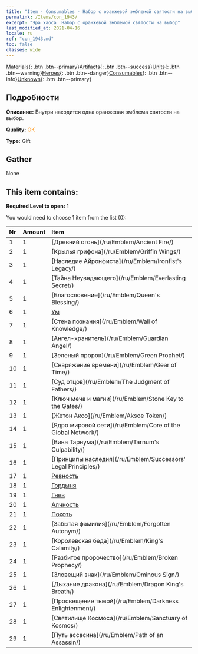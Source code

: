 ```yaml
---
title: "Item - Consumables - Набор с оранжевой эмблемой святости на выбор"
permalink: /Items/con_1943/
excerpt: "Эра хаоса  Набор с оранжевой эмблемой святости на выбор"
last_modified_at: 2021-04-16
locale: ru
ref: "con_1943.md"
toc: false
classes: wide
---
```

 [Materials](/ru/Items/){: .btn .btn--primary}[Artifacts](/ru/Items/Artifacts/){: .btn .btn--success}[Units](/ru/Items/Units/){: .btn .btn--warning}[Heroes](/ru/Items/Heroes/){: .btn .btn--danger}[Consumables](/ru/Items/Consumables/){: .btn .btn--info}[Unknown](/ru/Items/Unknown/){: .btn .btn--primary}

## Подробности
 **Описание:** Внутри находится одна оранжевая эмблема святости на выбор.

 **Quality:** <span style="color: #FF8C00">OK</span>

 **Type:** Gift

## Gather

  None

## This item contains:

 **Required Level to open:** 1

 You would need to choose 1 item from the list (0):

  | Nr | Amount |     Item    |
  |:---|:-------|:------------|
  | 1 | 1 | [Древний огонь](/ru/Emblem/Ancient Fire/) |  | 
  | 2 | 1 | [Крылья грифона](/ru/Emblem/Griffin Wings/) |  | 
  | 3 | 1 | [Наследие Айронфиста](/ru/Emblem/Ironfist's Legacy/) |  | 
  | 4 | 1 | [Тайна Неувядающего](/ru/Emblem/Everlasting Secret/) |  | 
  | 5 | 1 | [Благословение](/ru/Emblem/Queen's Blessing/) |  | 
  | 6 | 1 | [Ум](/ru/Emblem/Witness/) |  | 
  | 7 | 1 | [Стена познания](/ru/Emblem/Wall of Knowledge/) |  | 
  | 8 | 1 | [Ангел-хранитель](/ru/Emblem/Guardian Angel/) |  | 
  | 9 | 1 | [Зеленый пророк](/ru/Emblem/Green Prophet/) |  | 
  | 10 | 1 | [Снаряжение времени](/ru/Emblem/Gear of Time/) |  | 
  | 11 | 1 | [Суд отцов](/ru/Emblem/The Judgment of Fathers/) |  | 
  | 12 | 1 | [Ключ меча и магии](/ru/Emblem/Stone Key to the Gates/) |  | 
  | 13 | 1 | [Жетон Аксо](/ru/Emblem/Aksoe Token/) |  | 
  | 14 | 1 | [Ядро мировой сети](/ru/Emblem/Core of the Global Network/) |  | 
  | 15 | 1 | [Вина Тарнума](/ru/Emblem/Tarnum's Culpability/) |  | 
  | 16 | 1 | [Принципы наследия](/ru/Emblem/Successors' Legal Principles/) |  | 
  | 17 | 1 | [Ревность](/ru/Emblem/Jealousy/) |  | 
  | 18 | 1 | [Гордыня](/ru/Emblem/Arrogance/) |  | 
  | 19 | 1 | [Гнев](/ru/Emblem/Anger/) |  | 
  | 20 | 1 | [Алчность](/ru/Emblem/Greed/) |  | 
  | 21 | 1 | [Похоть](/ru/Emblem/Lust/) |  | 
  | 22 | 1 | [Забытая фамилия](/ru/Emblem/Forgotten Autonym/) |  | 
  | 23 | 1 | [Королевская беда](/ru/Emblem/King's Calamity/) |  | 
  | 24 | 1 | [Разбитое пророчество](/ru/Emblem/Broken Prophecy/) |  | 
  | 25 | 1 | [Зловещий знак](/ru/Emblem/Ominous Sign/) |  | 
  | 26 | 1 | [Дыхание дракона](/ru/Emblem/Dragon King's Breath/) |  | 
  | 27 | 1 | [Просвещение тьмой](/ru/Emblem/Darkness Enlightenment/) |  | 
  | 28 | 1 | [Святилище Космоса](/ru/Emblem/Sanctuary of Kosmos/) |  | 
  | 29 | 1 | [Путь ассасина](/ru/Emblem/Path of an Assassin/) |  | 
